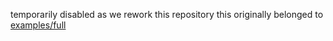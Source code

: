 temporarily disabled as we rework this repository
this originally belonged to [examples/full](examples/full)
